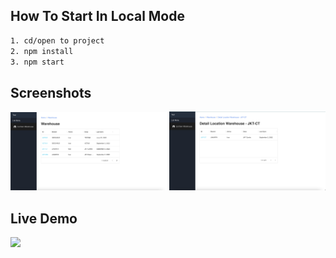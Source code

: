 ## How To Start In Local Mode

```bash
1. cd/open to project 
2. npm install
3. npm start
```

## Screenshots
<div align="center">
    <img width="250" src="src/assets/ss1.png">    
    <img width="250" src="src/assets/ss2.png">
</div>

## Live Demo
<a href="https://warehouse-test.vercel.app/">
  <img src="https://img.shields.io/badge/Live%20on%20the-Vercel-black.svg?style=popout&logo="/>
</a>

